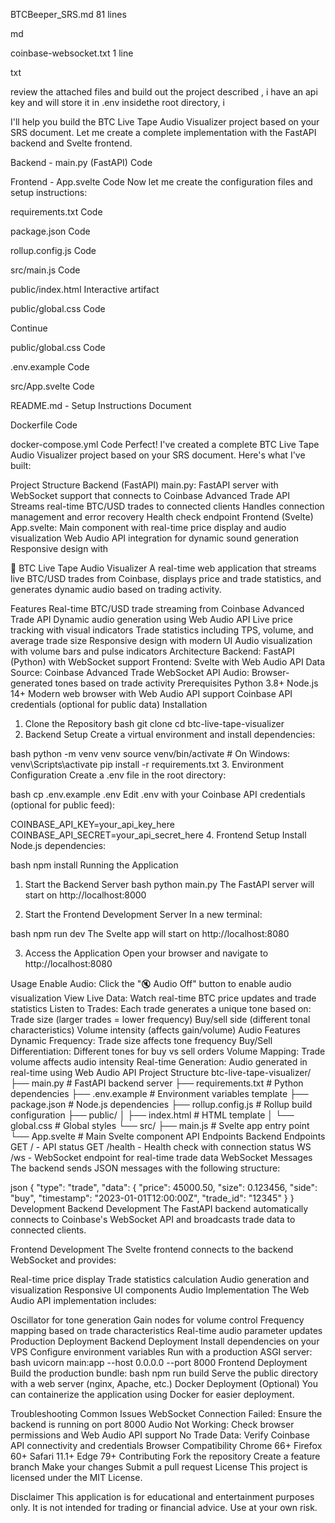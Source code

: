 

BTCBeeper_SRS.md
81 lines

md


coinbase-websocket.txt
1 line

txt

review the attached files and build out the project described ,  i have an api key and will store it in .env insidethe root directory, i

I'll help you build the BTC Live Tape Audio Visualizer project based on your SRS document. Let me create a complete implementation with the FastAPI backend and Svelte frontend.


Backend - main.py (FastAPI)
Code 

Frontend - App.svelte
Code 
Now let me create the configuration files and setup instructions:


requirements.txt
Code 

package.json
Code 

rollup.config.js
Code 

src/main.js
Code 

public/index.html
Interactive artifact 

public/global.css
Code 



Continue


public/global.css
Code 

.env.example
Code 

src/App.svelte
Code 

README.md - Setup Instructions
Document 

Dockerfile
Code 

docker-compose.yml
Code 
Perfect! I've created a complete BTC Live Tape Audio Visualizer project based on your SRS document. Here's what I've built:

Project Structure
Backend (FastAPI)
main.py: FastAPI server with WebSocket support that connects to Coinbase Advanced Trade API
Streams real-time BTC/USD trades to connected clients
Handles connection management and error recovery
Health check endpoint
Frontend (Svelte)
App.svelte: Main component with real-time price display and audio visualization
Web Audio API integration for dynamic sound generation
Responsive design with



🎵 BTC Live Tape Audio Visualizer
A real-time web application that streams live BTC/USD trades from Coinbase, displays price and trade statistics, and generates dynamic audio based on trading activity.

Features
Real-time BTC/USD trade streaming from Coinbase Advanced Trade API
Dynamic audio generation using Web Audio API
Live price tracking with visual indicators
Trade statistics including TPS, volume, and average trade size
Responsive design with modern UI
Audio visualization with volume bars and pulse indicators
Architecture
Backend: FastAPI (Python) with WebSocket support
Frontend: Svelte with Web Audio API
Data Source: Coinbase Advanced Trade WebSocket API
Audio: Browser-generated tones based on trade activity
Prerequisites
Python 3.8+
Node.js 14+
Modern web browser with Web Audio API support
Coinbase API credentials (optional for public data)
Installation
1. Clone the Repository
bash
git clone <repository-url>
cd btc-live-tape-visualizer
2. Backend Setup
Create a virtual environment and install dependencies:

bash
python -m venv venv
source venv/bin/activate  # On Windows: venv\Scripts\activate
pip install -r requirements.txt
3. Environment Configuration
Create a .env file in the root directory:

bash
cp .env.example .env
Edit .env with your Coinbase API credentials (optional for public feed):

COINBASE_API_KEY=your_api_key_here
COINBASE_API_SECRET=your_api_secret_here
4. Frontend Setup
Install Node.js dependencies:

bash
npm install
Running the Application
1. Start the Backend Server
bash
python main.py
The FastAPI server will start on http://localhost:8000

2. Start the Frontend Development Server
In a new terminal:

bash
npm run dev
The Svelte app will start on http://localhost:8080

3. Access the Application
Open your browser and navigate to http://localhost:8080

Usage
Enable Audio: Click the "🔇 Audio Off" button to enable audio visualization
View Live Data: Watch real-time BTC price updates and trade statistics
Listen to Trades: Each trade generates a unique tone based on:
Trade size (larger trades = lower frequency)
Buy/sell side (different tonal characteristics)
Volume intensity (affects gain/volume)
Audio Features
Dynamic Frequency: Trade size affects tone frequency
Buy/Sell Differentiation: Different tones for buy vs sell orders
Volume Mapping: Trade volume affects audio intensity
Real-time Generation: Audio generated in real-time using Web Audio API
Project Structure
btc-live-tape-visualizer/
├── main.py                 # FastAPI backend server
├── requirements.txt        # Python dependencies
├── .env.example           # Environment variables template
├── package.json           # Node.js dependencies
├── rollup.config.js       # Rollup build configuration
├── public/
│   ├── index.html         # HTML template
│   └── global.css         # Global styles
└── src/
    ├── main.js            # Svelte app entry point
    └── App.svelte         # Main Svelte component
API Endpoints
Backend Endpoints
GET / - API status
GET /health - Health check with connection status
WS /ws - WebSocket endpoint for real-time trade data
WebSocket Messages
The backend sends JSON messages with the following structure:

json
{
  "type": "trade",
  "data": {
    "price": 45000.50,
    "size": 0.123456,
    "side": "buy",
    "timestamp": "2023-01-01T12:00:00Z",
    "trade_id": "12345"
  }
}
Development
Backend Development
The FastAPI backend automatically connects to Coinbase's WebSocket API and broadcasts trade data to connected clients.

Frontend Development
The Svelte frontend connects to the backend WebSocket and provides:

Real-time price display
Trade statistics calculation
Audio generation and visualization
Responsive UI components
Audio Implementation
The Web Audio API implementation includes:

Oscillator for tone generation
Gain nodes for volume control
Frequency mapping based on trade characteristics
Real-time audio parameter updates
Production Deployment
Backend Deployment
Install dependencies on your VPS
Configure environment variables
Run with a production ASGI server:
bash
uvicorn main:app --host 0.0.0.0 --port 8000
Frontend Deployment
Build the production bundle:
bash
npm run build
Serve the public directory with a web server (nginx, Apache, etc.)
Docker Deployment (Optional)
You can containerize the application using Docker for easier deployment.

Troubleshooting
Common Issues
WebSocket Connection Failed: Ensure the backend is running on port 8000
Audio Not Working: Check browser permissions and Web Audio API support
No Trade Data: Verify Coinbase API connectivity and credentials
Browser Compatibility
Chrome 66+
Firefox 60+
Safari 11.1+
Edge 79+
Contributing
Fork the repository
Create a feature branch
Make your changes
Submit a pull request
License
This project is licensed under the MIT License.

Disclaimer
This application is for educational and entertainment purposes only. It is not intended for trading or financial advice. Use at your own risk.

